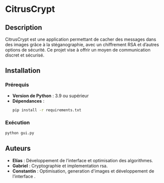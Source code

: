 # CitrusCrypt

## Description
CitrusCrypt est une application permettant de cacher des messages dans des images grâce à la stéganographie, avec un chiffrement RSA et d’autres options de sécurité. Ce projet vise à offrir un moyen de communication discret et sécurisé.

## Installation
### Prérequis
- **Version de Python** : 3.9 ou supérieur
- **Dépendances** :
  ```sh
  pip install -r requirements.txt
  ```

### Exécution
```sh
python gui.py
```

## Auteurs
- **Elías** : Développement de l’interface et optimisation des algorithmes.
- **Gabriel** : Cryptographie et implementation rsa.
- **Constantin** : Optimisation, generation d'images et développement de l’interface .
